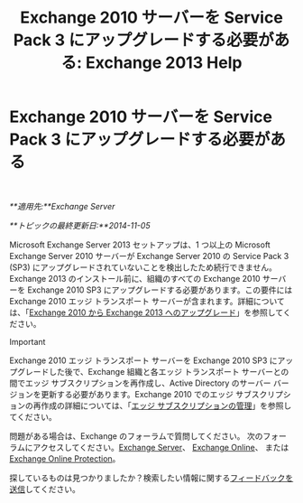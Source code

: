 ﻿---
title: 'Exchange 2010 サーバーを Service Pack 3 にアップグレードする必要がある: Exchange 2013 Help'
TOCTitle: Exchange 2010 サーバーを Service Pack 3 にアップグレードする必要がある
ms:assetid: 06f99869-79a2-4ac4-b947-b71430b178ad
ms:mtpsurl: https://technet.microsoft.com/ja-jp/library/ms.exch.setupreadiness.e15e14coexistenceminmajorversionrequirement(v=EXCHG.150)
ms:contentKeyID: 49895225
ms.date: 04/24/2018
mtps_version: v=EXCHG.150
ms.translationtype: HT
---

# Exchange 2010 サーバーを Service Pack 3 にアップグレードする必要がある

 

_**適用先:**Exchange Server_

_**トピックの最終更新日:**2014-11-05_

Microsoft Exchange Server 2013 セットアップは、1 つ以上の Microsoft Exchange Server 2010 サーバーが Exchange Server 2010 の Service Pack 3 (SP3) にアップグレードされていないことを検出したため続行できません。Exchange 2013 のインストール前に、組織のすべての Exchange 2010 サーバーを Exchange 2010 SP3 にアップグレードする必要があります。この要件には Exchange 2010 エッジ トランスポート サーバーが含まれます。詳細については、「[Exchange 2010 から Exchange 2013 へのアップグレード](upgrade-from-exchange-2010-to-exchange-2013-exchange-2013-help.md)」を参照してください。


> [!IMPORTANT]
> Exchange 2010 エッジ トランスポート サーバーを Exchange 2010 SP3 にアップグレードした後で、Exchange 組織と各エッジ トランスポート サーバーとの間でエッジ サブスクリプションを再作成し、Active Directory のサーバー バージョンを更新する必要があります。Exchange 2010 でのエッジ サブスクリプションの再作成の詳細については、「<A href="https://go.microsoft.com/fwlink/p/?linkid=269724">エッジ サブスクリプションの管理</A>」を参照してください。



問題がある場合は、Exchange のフォーラムで質問してください。 次のフォーラムにアクセスしてください。[Exchange Server](https://go.microsoft.com/fwlink/p/?linkid=60612)、 [Exchange Online](https://go.microsoft.com/fwlink/p/?linkid=267542)、 または [Exchange Online Protection](https://go.microsoft.com/fwlink/p/?linkid=285351)。

探しているものは見つかりましたか？検索したい情報に関する[フィードバックを送信](mailto:exsetuphelpfeedback@microsoft.com?subject=exchange%202013%20setup%20help%20feedback)してください。

